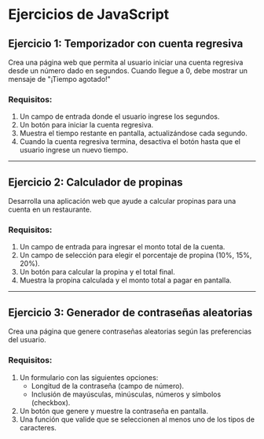 
# Ejercicios de JavaScript

## **Ejercicio 1: Temporizador con cuenta regresiva**
Crea una página web que permita al usuario iniciar una cuenta regresiva desde un número dado en segundos. Cuando llegue a 0, debe mostrar un mensaje de "¡Tiempo agotado!"

### Requisitos:
1. Un campo de entrada donde el usuario ingrese los segundos.
2. Un botón para iniciar la cuenta regresiva.
3. Muestra el tiempo restante en pantalla, actualizándose cada segundo.
4. Cuando la cuenta regresiva termina, desactiva el botón hasta que el usuario ingrese un nuevo tiempo.

---

## **Ejercicio 2: Calculador de propinas**
Desarrolla una aplicación web que ayude a calcular propinas para una cuenta en un restaurante.

### Requisitos:
1. Un campo de entrada para ingresar el monto total de la cuenta.
2. Un campo de selección para elegir el porcentaje de propina (10%, 15%, 20%).
3. Un botón para calcular la propina y el total final.
4. Muestra la propina calculada y el monto total a pagar en pantalla.

---

## **Ejercicio 3: Generador de contraseñas aleatorias**
Crea una página que genere contraseñas aleatorias según las preferencias del usuario.

### Requisitos:
1. Un formulario con las siguientes opciones:
   - Longitud de la contraseña (campo de número).
   - Inclusión de mayúsculas, minúsculas, números y símbolos (checkbox).
2. Un botón que genere y muestre la contraseña en pantalla.
3. Una función que valide que se seleccionen al menos uno de los tipos de caracteres.
